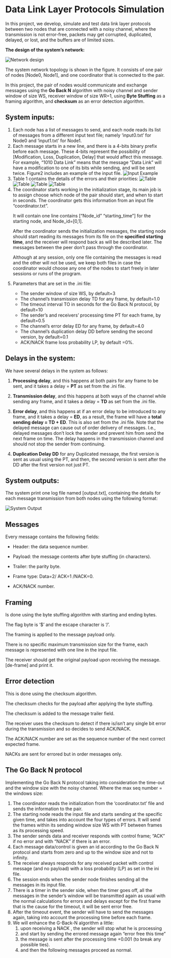 # Data Link Layer Protocols Simulation

In this project, we develop, simulate and test data link layer protocols between two nodes that are connected with a noisy channel, where the transmission is not error-free, packets may get corrupted, duplicated, delayed, or lost, and the buffers are of limited sizes.

**The design of the system’s network:**

<img src="assets/network_design.png" alt="Network design" >

The system network topology is shown in the figure. It consists of one pair of nodes [Node0, Node1], and one coordinator that is connected to the pair.

In this project, the pair of nodes would communicate and exchange messages using the **Go Back N** algorithm with noisy channel and sender window of size WS, receiver window of size WR=1, using **Byte Stuffing** as a framing algorithm, and **checksum** as an error detection algorithm.

## System inputs:

<ol>
     <li>
          Each node has a list of messages to send, and each node reads its list of messages from a different input text file; namely ‘input0.txt’ for Node0 and ‘input1.txt’ for Node1.
     </li>
     <li>
          Each message starts in a new line, and there is a 4-bits binary prefix before each message. These 4-bits represent the possibility of [Modification, Loss, Duplication, Delay] that would affect this message. For example, “1010 Data Link” means that the message “Data Link” will have a modification to one of its bits while sending, and will be sent twice. Figure2 includes an example of the input file.

<img src="assets/input_example.png" alt="Input Example" > 
     </li>
     <li>
          Table 1 contains the details of the errors and their priorities:
     
<img src="assets/table_1.png" alt="Table" >

<img src="assets/table_2.png" alt="Table" >

<img src="assets/table_3.png" alt="Table" >

<img src="assets/table_4.png" alt="Table" >
     </li>
     <li>
          The coordinator starts working in the initialization stage, its main job is to assign choose which node of the pair should start, and when to start in seconds. The coordinator gets this information from an input file “coordinator.txt”.

It will contain one line contains [“Node_id” “starting_time”] for the starting node, and Node_id=[0,1].

After the coordinator sends the initialization messages, the starting node should start reading its messages from its file on the **specified starting time**, and the receiver will respond back as will be described later. The messages between the peer don’t pass through the coordinator.

Although at any session, only one file containing the messages is read and the other will not be used, we keep both files in case the coordinator would choose any one of the nodes to start freely in later sessions or runs of the program.
     </li>
     <li>
     Parameters that are set in the .ini file:
<ul>
     <li> The sender window of size WS, by default=3</li>
     <li> The channel’s transmission delay TD for any frame, by default=1.0</li>
     <li> The timeout interval TO in seconds for the Go Back N protocol, by default=10</li>
     <li> The sender’s and receivers’ processing time PT for each frame, by default=0.5</li>
     <li> The channel’s error delay ED for any frame, by default=4.0</li>
     <li> The channel’s duplication delay DD before sending the second version, by default=0.1</li>
     <li> ACK/NACK frame loss probability LP, by default =0%.</li>
</ul>
     </li>
</ol>

## Delays in the system:

We have several delays in the system as follows:

1. **Processing delay**, and this happens at both pairs for any frame to be sent, and it takes a delay = **PT** as set from the .ini file.

2. **Transmission delay**, and this happens at both ways of the channel while sending any frame, and it takes a delay = **TD** as set from the .ini file.

3. **Error delay**, and this happens at if an error delay to be introduced to any frame, and it takes a delay = **ED**, as a result, the frame will have a **total sending delay = TD + ED**. This is also set from the .ini file. Note that the delayed message can cause out of order delivery of messages. I.e., delayed messages don’t lock the sender and prevent him from send the next frame on time. The delay happens in the transmission channel and should not stop the sender from continuing.

4. **Duplication Delay DD** for any Duplicated message, the first version is sent as usual using the PT, and then, the second version is sent after the DD after the first version not just PT.

## System outputs:

The system print one log file named [output.txt], containing the details for each message transmission from both nodes using the following format:

<img src="assets/system output.png" alt="System Output" >

## Messages

Every message contains the following fields:

- Header: the data sequence number.

- Payload: the message contents after byte stuffing (in characters).

- Trailer: the parity byte.

- Frame type: Data=2/ ACK=1 /NACK=0. 

- ACK/NACK number.

## Framing

Is done using the byte stuffing algorithm with starting and ending bytes.

The flag byte is ‘$’ and the escape character is ‘/’.

The framing is applied to the message payload only.

There is no specific maximum transmission size for the frame, each message is represented with one line in the input file.

The receiver should get the original payload upon receiving the message. [de-frame] and print it.

## Error detection

This is done using the checksum algorithm.

The checksum checks for the payload after applying the byte stuffing.

The checksum is added to the message trailer field.

The receiver uses the checksum to detect if there is/isn’t any single bit error during the transmission and so decides to send ACK/NACK.

The ACK/NACK number are set as the sequence number of the next correct expected frame.

NACKs are sent for errored but in order messages only.

## The Go Back N protocol

Implementing the Go Back N protocol taking into consideration the time-out and the window size with the noisy channel. Where the max seq number = the windows size:
<ol>
  <li> The coordinator reads the initialization from the ‘coordinator.txt’ file and sends the information to the pair.</li>
  <li> The starting node reads the input file and starts sending at the specific given time, and takes into account the four types of errors. It will send the frames within its sending window size WS with PT between frames as its processing speed.</li>
  <li> The sender sends data and receiver responds with control frame; “ACK” if no error and with “NACK” if there is an error.</li>
  <li> Each message data/control is given an id according to the Go Back N protocol and starts from zero and up to the window size and not to infinity.</li>
  <li> The receiver always responds for any received packet with control message (and no payload) with a loss probability (LP) as set in the ini file.</li>
  <li> The session ends when the sender node finishes sending all the messages in its input file.</li>
  <li> There is a timer in the sender side, when the timer goes off, all the messages in the sender’s window will be transmitted again as usual with the normal calculations for errors and delays except for the first frame that is the cause for the timeout, it will be sent error free.</li>
  <li> After the timeout event, the sender will have to send the messages again, taking into account the processing time before each frame.</li>
  <li> We will enhance the G-Back-N algorithm a little:
  <ol>
    <li> upon receiving a NACK , the sender will stop what he is processing</li>
    <li> and start by sending the errored message again “error free this time”</li>
    <li> the message is sent after the processing time +0.001 (to break any possible ties).</li>
    <li> and then the following messages proceed as normal.</li>
  </ol>
  </li>
</ol>
